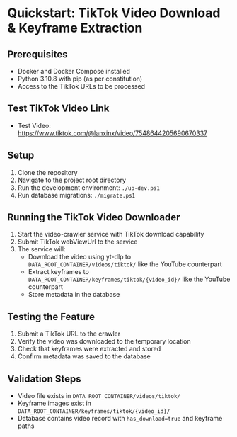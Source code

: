 # Quickstart: TikTok Video Download & Keyframe Extraction

## Prerequisites
- Docker and Docker Compose installed
- Python 3.10.8 with pip (as per constitution)
- Access to the TikTok URLs to be processed

## Test TikTok Video Link
- Test Video: https://www.tiktok.com/@lanxinx/video/7548644205690670337

## Setup
1. Clone the repository
2. Navigate to the project root directory
3. Run the development environment: `./up-dev.ps1`
4. Run database migrations: `./migrate.ps1`

## Running the TikTok Video Downloader
1. Start the video-crawler service with TikTok download capability
2. Submit TikTok webViewUrl to the service
3. The service will:
   - Download the video using yt-dlp to `DATA_ROOT_CONTAINER/videos/tiktok/` like the YouTube counterpart
   - Extract keyframes to `DATA_ROOT_CONTAINER/keyframes/tiktok/{video_id}/` like the YouTube counterpart
   - Store metadata in the database

## Testing the Feature
1. Submit a TikTok URL to the crawler
2. Verify the video was downloaded to the temporary location
3. Check that keyframes were extracted and stored
4. Confirm metadata was saved to the database

## Validation Steps
- Video file exists in `DATA_ROOT_CONTAINER/videos/tiktok/`
- Keyframe images exist in `DATA_ROOT_CONTAINER/keyframes/tiktok/{video_id}/`
- Database contains video record with `has_download=true` and keyframe paths
